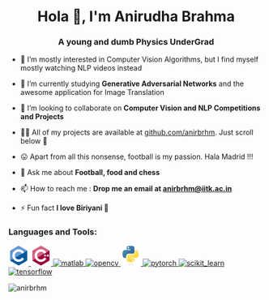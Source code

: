 <h1 align="center">Hola 👋, I'm Anirudha Brahma</h1>
<h3 align="center">A young and dumb Physics UnderGrad</h3>

- 👀 I’m mostly interested in Computer Vision Algorithms, but I find myself mostly watching NLP videos instead

- 🌱 I’m currently studying **Generative Adversarial Networks** and the awesome application for Image Translation

- 👯 I’m looking to collaborate on **Computer Vision and NLP Competitions and Projects**

- 👨‍💻 All of my projects are available at [github.com/anirbrhm](github.com/anirbrhm). Just scroll below 🎃

- 😛 Apart from all this nonsense, football is my passion. Hala Madrid !!!

- 💬 Ask me about **Football, food and chess**

- 📫 How to reach me : **Drop me an email at anirbrhm@iitk.ac.in**

- ⚡ Fun fact **I love Biriyani 🧡**

<h3 align="left">Languages and Tools:</h3>
<p align="left"> <a href="https://www.cprogramming.com/" target="_blank"> <img src="https://raw.githubusercontent.com/devicons/devicon/master/icons/c/c-original.svg" alt="c" width="40" height="40"/> </a> <a href="https://www.w3schools.com/cpp/" target="_blank"> <img src="https://raw.githubusercontent.com/devicons/devicon/master/icons/cplusplus/cplusplus-original.svg" alt="cplusplus" width="40" height="40"/> </a> <a href="https://www.mathworks.com/" target="_blank"> <img src="https://raw.githubusercontent.com/simple-icons/simple-icons/master/icons/mathworks.svg" alt="matlab" width="40" height="40"/> </a> <a href="https://opencv.org/" target="_blank"> <img src="https://www.vectorlogo.zone/logos/opencv/opencv-icon.svg" alt="opencv" width="40" height="40"/> </a> <a href="https://www.python.org" target="_blank"> <img src="https://raw.githubusercontent.com/devicons/devicon/master/icons/python/python-original.svg" alt="python" width="40" height="40"/> </a> <a href="https://pytorch.org/" target="_blank"> <img src="https://www.vectorlogo.zone/logos/pytorch/pytorch-icon.svg" alt="pytorch" width="40" height="40"/> </a> <a href="https://scikit-learn.org/" target="_blank"> <img src="https://upload.wikimedia.org/wikipedia/commons/0/05/Scikit_learn_logo_small.svg" alt="scikit_learn" width="40" height="40"/> </a> <a href="https://www.tensorflow.org" target="_blank"> <img src="https://www.vectorlogo.zone/logos/tensorflow/tensorflow-icon.svg" alt="tensorflow" width="40" height="40"/> </a> </p>

<p><img align="center" src="https://github-readme-stats.vercel.app/api/top-langs?username=anirbrhm&show_icons=true&locale=en&layout=compact" alt="anirbrhm" /></p>


<!---
anirbrhm/anirbrhm is a ✨ special ✨ repository because its `README.md` (this file) appears on your GitHub profile.
You can click the Preview link to take a look at your changes.
--->
